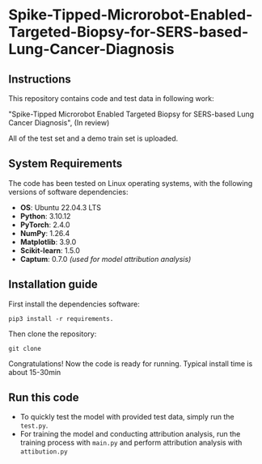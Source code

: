 # Spike-Tipped-Microrobot-Enabled-Targeted-Biopsy-for-SERS-based-Lung-Cancer-Diagnosis
## Instructions
This repository contains code and test data in following work:

"Spike-Tipped Microrobot Enabled Targeted Biopsy for SERS-based Lung Cancer Diagnosis",  (In review)

All of the test set and a demo train set is uploaded.
## System Requirements
The code has been tested on Linux operating systems, with the following versions of software dependencies:
- **OS**: Ubuntu 22.04.3 LTS
- **Python**: 3.10.12
- **PyTorch**: 2.4.0
- **NumPy**: 1.26.4
- **Matplotlib**: 3.9.0
- **Scikit-learn**: 1.5.0
- **Captum**: 0.7.0 *(used for model attribution analysis)*
## Installation guide
First install the dependencies software:
```
pip3 install -r requirements.
```
Then clone the repository:
```
git clone
```
Congratulations! Now the code is ready for running.
Typical install time is about 15-30min
## Run this code
* To quickly test the model with provided test data, simply run the `test.py`.
* For training the model and conducting attribution analysis, 
run the training process with `main.py` and perform attribution analysis with `attibution.py`